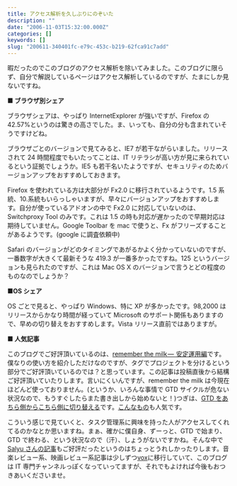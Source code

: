 ```yaml
---
title: アクセス解析を久しぶりにのぞいた
description: ""
date: "2006-11-03T15:32:00.000Z"
categories: []
keywords: []
slug: "200611-340401fc-e79c-453c-b219-62fca91c7add"
---
```


暇だったのでこのブログのアクセス解析を除いてみました。このブログに限らず、自分で解説しているページはアクセス解析しているのですが、たまにしか見ないですね。

**■ ブラウザ別シェア**

ブラウザシェアは、やっぱり InternetExplorer が強いですが、Firefox の 42.57%というのは驚きの高さでした。ま、いっても、自分の分も含まれていそうですけどね。

ブラウザごとのバージョンで見てみると、IE7 が若干ながらいました。リリースされて 24 時間程度でもいたってことは、IT リテラシが高い方が見に来られているという証拠でしょうか。IE5 も若干名いたようですが、セキュリティのためバージョンアップをおすすめしておきます。

Firefox を使われている方は大部分が Fx2.0 に移行されているようです。1.5 系統、10.系統もいらっしゃいますが、早々にバージョンアップをおすすめします。自分が使っているアドオンの中で Fx2.0 に対応していないのは、Switchproxy Tool のみです。これは 1.5 の時も対応が遅かったので早期対応は期待していません。Google Toolbar を mac で使うと、Fx がフリーズすることがあるようです。(google に調査依頼中)

Safari のバージョンがどのタイミングであがるかよく分かっていないのですが、一番数字が大きくて最新そうな 419.3 が一番多かったですね。125 というバージョンも見られたのですが、これは Mac OS X のバージョンで言うとどの程度のものなのでしょうか？

**■OS シェア**

OS ごとで見ると、やっぱり Windows、特に XP が多かったです。98,2000 はリリースからかなり時間が経っていて Microsoft のサポート関係もありますので、早めの切り替えをおすすめします。Vista リリース直前ではありますが。

**■ 人気記事**

このブログでご好評頂いているのは、[remember the milk —  安定運用編](/posts/d1d0b56c-8566-41ac-bd8f-d9dfbaf572c0/)です。僕なりの使い方を紹介しただけなのですが、タグでプロジェクトを分けるという部分でご好評頂いているのでは？と思っています。この記事は投稿直後から結構ご好評頂いていたりします。言いにくいんですが、remember the milk は今現在ほどんど使っておりません。(というか、いろんな事情で GTD サイクルが危ない状況なので、もうすぐしたらまた書き出しから始めないと！)つぎは、[GTD をあちら側からこちら側に切り替える](posts/907ff823-1c80-4bd4-959e-08681bf42616/)です。[こんなもの](http://blog.qli.jp/2006/09/post_f3ac.html)も人気です。

こういう感じで見ていくと、タスク管理系に興味を持った人がアクセスしてくれてるのかなとか思いますね。まぁ、確かに僕自身、ずーっと、GTD で始まり、GTD で終わる、という状況なので（汗）、しょうがないですかね。そんな中で[Salyu さんの記事](http://blog.qli.jp/2006/09/salyu_blog_335d.html)もご好評だったというのはちょっとうれしかったりします。音楽レビュー系、映画レビュー系記事は少しずつ[vox](http://www.vox.com/)に移行していて、このブログは IT 専門チャンネルっぽくなっていってますが、それでもよければ今後もおつきあいくださいませ。
